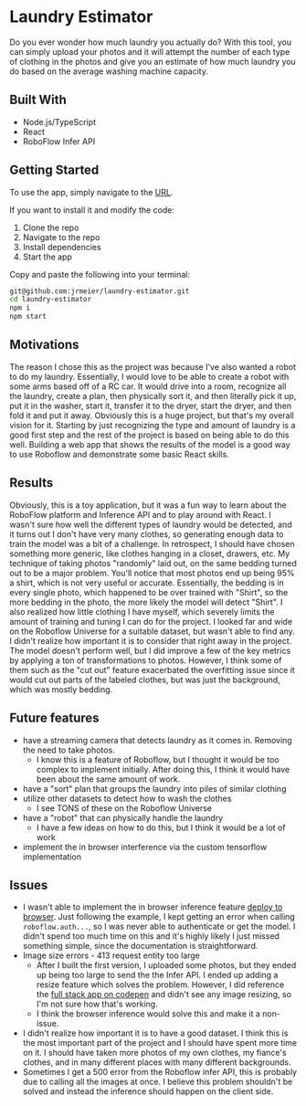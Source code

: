 # Laundry Estimator

Do you ever wonder how much laundry you actually do? With this tool, you can simply upload your photos and it will attempt the number of each type of clothing in the photos and give you an estimate of how much laundry you do based on the average washing machine capacity.

## Built With

* Node.js/TypeScript
* React
* RoboFlow Infer API

## Getting Started

To use the app, simply navigate to the [URL](INSERT_URL).

If you want to install it and modify the code:

1. Clone the repo
2. Navigate to the repo
3. Install dependencies
4. Start the app

Copy and paste the following into your terminal:

```sh
git@github.com:jrmeier/laundry-estimator.git
cd laundry-estimator
npm i
npm start
```

## Motivations

The reason I chose this as the project was because I've also wanted a robot to do my laundry. Essentially, I would love to be able to create a robot with some arms based off of a RC car. It would drive into a room, recognize all the laundry, create a plan, then physically sort it, and then literally pick it up, put it in the washer, start it, transfer it to the dryer, start the dryer, and then fold it and put it away. Obviously this is a huge project, but that's my overall vision for it. Starting by just recognizing the type and amount of laundry is a good first step and the rest of the project is based on being able to do this well. Building a web app that shows the results of the model is a good way to use Roboflow and demonstrate some basic React skills.

## Results

Obviously, this is a toy application, but it was a fun way to learn about the RoboFlow platform and Inference API and to play around with React. I wasn't sure how well the different types of laundry would be detected, and it turns out I don't have very many clothes, so generating enough data to train the model was a bit of a challenge. In retrospect, I should have chosen something more generic, like clothes hanging in a closet, drawers, etc. My technique of taking photos "randomly" laid out, on the same bedding turned out to be a major problem. You'll notice that most photos end up being 95% a shirt, which is not very useful or accurate. Essentially, the bedding is in every single photo, which happened to be over trained with "Shirt", so the more bedding in the photo, the more likely the model will detect "Shirt". I also realized how little clothing I have myself, which severely limits the amount of training and tuning I can do for the project. I looked far and wide on the Roboflow Universe for a suitable dataset, but wasn't able to find any. I didn't realize how important it is to consider that right away in the project. The model doesn't perform well, but I did improve a few of the key metrics by applying a ton of transformations to photos. However, I think some of them such as the "cut out" feature exacerbated the overfitting issue since it would cut out parts of the labeled clothes, but was just the background, which was mostly bedding.

## Future features

* have a streaming camera that detects laundry as it comes in. Removing the need to take photos.
  * I know this is a feature of Roboflow, but I thought it would be too complex to implement initially. After doing this, I think it would have been about the same amount of work.
* have a "sort" plan that groups the laundry into piles of similar clothing
* utilize other datasets to detect how to wash the clothes
  * I see TONS of these on the Roboflow Universe
* have a "robot" that can physically handle the laundry
  * I have a few ideas on how to do this, but I think it would be a lot of work
* implement the in browser interference via the custom tensorflow implementation

## Issues

* I wasn't able to implement the in browser inference feature [deploy to browser](https://docs.roboflow.com/deploy/web-browser). Just following the example, I kept getting an error when calling `roboflow.auth...`, so I was never able to authenticate or get the model. I didn't spend too much time on this and it's highly likely I just missed something simple, since the documentation is straightforward.
* Image size errors - 413 request entity too large
  * After I built the first version, I uploaded some photos, but they ended up being too large to send the the Infer API. I ended up adding a resize feature which solves the problem. However, I did reference the [full stack app on codepen](https://codepen.io/roboflow/pen/VwaKXdM) and didn't see any image resizing, so I'm not sure how that's working.
  * I think the browser inference would solve this and make it a non-issue.
* I didn't realize how important it is to have a good dataset. I think this is the most important part of the project and I should have spent more time on it. I should have taken more photos of my own clothes, my fiance's clothes, and in many different places with many different backgrounds.
* Sometimes I get a 500 error from the Roboflow infer API, this is probably due to calling all the images at once. I believe this problem shouldn't be solved and instead the inference should happen on the client side. 
